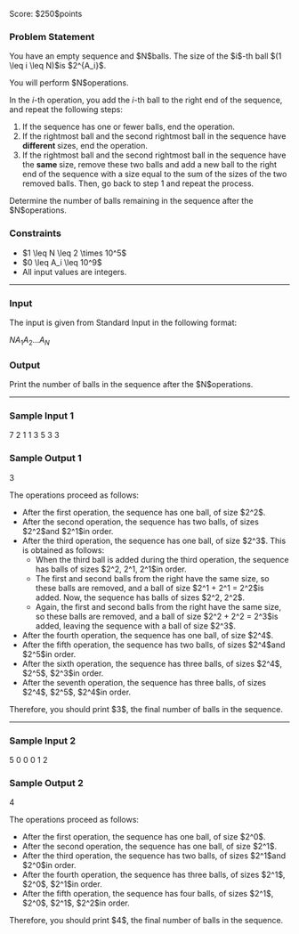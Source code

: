 
<div>

<span>

<span>

<p>
Score: $250$points
</p>

<div>

<section>

### **Problem Statement**

<p>
You have an empty sequence and $N$balls. The size of the $i$-th ball $(1 \leq i \leq N)$is $2^{A_i}$.
</p>

<p>
You will perform $N$operations.

In the $i$-th operation, you add the $i$-th ball to the right end of the sequence, and repeat the following steps:
</p>

<ol>

<li>
If the sequence has one or fewer balls, end the operation.
</li>

<li>
If the rightmost ball and the second rightmost ball in the sequence have 
<strong>
different
</strong>
sizes, end the operation.
</li>

<li>
If the rightmost ball and the second rightmost ball in the sequence have the 
<strong>
same
</strong>
size, remove these two balls and add a new ball to the right end of the sequence with a size equal to the sum of the sizes of the two removed balls. Then, go back to step 1 and repeat the process.
</li>

</ol>

<p>
Determine the number of balls remaining in the sequence after the $N$operations.
</p>

</section>

</div>

<div>

<section>

### **Constraints**

<ul>

<li>
$1 \leq N \leq 2 \times 10^5$
</li>

<li>
$0 \leq A_i \leq 10^9$
</li>

<li>
All input values are integers.
</li>

</ul>

</section>

</div>

---

<div>

<div>

<section>

### **Input**

<p>
The input is given from Standard Input in the following format:
</p>

<div>

$N$$A_1$$A_2$$\ldots$$A_N$
</div>

</section>

</div>

<div>

<section>

### **Output**

<p>
Print the number of balls in the sequence after the $N$operations.
</p>

</section>

</div>

</div>

---

<div>

<section>

### **Sample Input 1**

<div>

7
2 1 1 3 5 3 3

</div>

</section>

</div>

<div>

<section>

### **Sample Output 1**

<div>

3

</div>

<p>
The operations proceed as follows:
</p>

<ul>

<li>
After the first operation, the sequence has one ball, of size $2^2$.
</li>

<li>
After the second operation, the sequence has two balls, of sizes $2^2$and $2^1$in order.
</li>

<li>
After the third operation, the sequence has one ball, of size $2^3$. This is obtained as follows:
<ul>

<li>
When the third ball is added during the third operation, the sequence has balls of sizes $2^2, 2^1, 2^1$in order.
</li>

<li>
The first and second balls from the right have the same size, so these balls are removed, and a ball of size $2^1 + 2^1 = 2^2$is added. Now, the sequence has balls of sizes $2^2, 2^2$.
</li>

<li>
Again, the first and second balls from the right have the same size, so these balls are removed, and a ball of size $2^2 + 2^2 = 2^3$is added, leaving the sequence with a ball of size $2^3$.
</li>

</ul>

</li>

<li>
After the fourth operation, the sequence has one ball, of size $2^4$.
</li>

<li>
After the fifth operation, the sequence has two balls, of sizes $2^4$and $2^5$in order.
</li>

<li>
After the sixth operation, the sequence has three balls, of sizes $2^4$, $2^5$, $2^3$in order.
</li>

<li>
After the seventh operation, the sequence has three balls, of sizes $2^4$, $2^5$, $2^4$in order.
</li>

</ul>

<p>
Therefore, you should print $3$, the final number of balls in the sequence.
</p>

</section>

</div>

---

<div>

<section>

### **Sample Input 2**

<div>

5
0 0 0 1 2

</div>

</section>

</div>

<div>

<section>

### **Sample Output 2**

<div>

4

</div>

<p>
The operations proceed as follows:
</p>

<ul>

<li>
After the first operation, the sequence has one ball, of size $2^0$.
</li>

<li>
After the second operation, the sequence has one ball, of size $2^1$.
</li>

<li>
After the third operation, the sequence has two balls, of sizes $2^1$and $2^0$in order.
</li>

<li>
After the fourth operation, the sequence has three balls, of sizes $2^1$, $2^0$, $2^1$in order.
</li>

<li>
After the fifth operation, the sequence has four balls, of sizes $2^1$, $2^0$, $2^1$, $2^2$in order.
</li>

</ul>

<p>
Therefore, you should print $4$, the final number of balls in the sequence.
</p>

</section>

</div>

</span>

</span>

</div>
